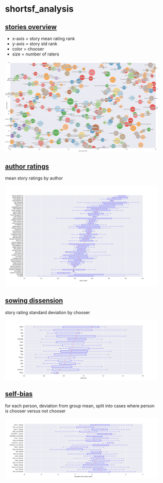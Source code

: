 # shortsf_analysis

## [stories overview](https://raw.githubusercontent.com/gbhuang/shortsf_analysis/master/images/stories_plot.png)

- x-axis = story mean rating rank
- y-axis = story std rank
- color  = chooser
- size   = number of raters

![stories plot](images/stories_plot.png)

## [author ratings](https://raw.githubusercontent.com/gbhuang/shortsf_analysis/master/images/author_means.png)

mean story ratings by author

![author means](images/author_means.png)

## [sowing dissension](https://raw.githubusercontent.com/gbhuang/shortsf_analysis/master/images/chooser_stds.png)

story rating standard deviation by chooser

![chooser stds](images/chooser_stds.png)

## [self-bias](https://raw.githubusercontent.com/gbhuang/shortsf_analysis/master/images/chooser_self_bias.png)

for each person, deviation from group mean, split into cases where
person is chooser versus not chooser

![chooser self-bias](images/chooser_self_bias.png)
